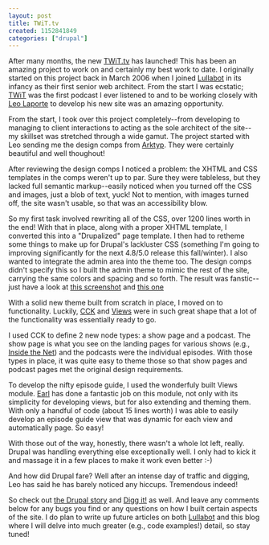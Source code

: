 ```yaml
---
layout: post
title: TWiT.tv
created: 1152841849
categories: ["drupal"]
---
```

After many months, the new <a href="http://www.twit.tv">TWiT.tv</a> has launched! This has been an amazing project to work on and certainly my best work to date. I originally started on this project back in March 2006 when I joined <a href="http://www.lullabot.com">Lullabot</a> in its infancy as their first senior web architect. From the start I was ecstatic; <a href="http://www.twit.tv/twit">TWiT</a> was the first podcast I ever listened to and to be working closely with <a href="http://leoville.vox.com/">Leo Laporte</a> to develop his new site was an amazing opportunity.

From the start, I took over this project completely--from developing to managing to client interactions to acting as the sole architect of the site--my skillset was stretched through a wide gamut. The project started with Leo sending me the design comps from <a href="http://www.arktyp.ca/">Arktyp</a>. They were certainly beautiful and well thoughout!

After reviewing the design comps I noticed a problem: the XHTML and CSS templates in the comps weren't up to par. Sure they were tableless, but they lacked full semantic markup--easily noticed when you turned off the CSS and images, just a blob of text, yuck! Not to mention, with images turned off, the site wasn't usable, so that was an accessibility blow.

So my first task involved rewriting all of the CSS, over 1200 lines worth in the end!  With that in place, along with a proper XHTML template, I converted this into a "Drupalized" page template. I then had to retheme some things to make up for Drupal's lackluster CSS (something I'm going to improving significantly for the next 4.8/5.0 release this fall/winter). I also wanted to integrate the admin area into the theme too. The design comps didn't specify this so I built the admin theme to mimic the rest of the site, carrying the same colors and spacing and so forth. The result was fanstic--just have a look at <a href="{{ site.url }}/files/twit_01.png">this screenshot</a> and <a href="{{ site.url }}/files/twit_02.png">this one</a>

With a solid new theme built from scratch in place, I moved on to functionality. Luckily, <a href="http://drupal.org/project/cck">CCK</a> and <a href="http://drupal.org/project/views">Views</a> were in such great shape that a lot of the functionality was essentially ready to go.

I used CCK to define 2 new node types: a show page and a podcast. The show page is what you see on the landing pages for various shows (e.g., <a href="http://www.twit.tv/itn">Inside the Net</a>) and the podcasts were the individual episodes. With those types in place, it was quite easy to theme those so that show pages and podcast pages met the original design requirements.

To develop the nifty episode guide, I used the wonderfuly built Views module. <a href="http://www.angrydonuts.com/">Earl</a> has done a fantastic job on this module, not only with its simplicity for developing views, but for also extending and theming them. With only a handful of code (about 15 lines worth) I was able to easily develop an episode guide view that was dynamic for each view and automatically page. So easy!

With those out of the way, honestly, there wasn't a whole lot left, really. Drupal was handling everything else exceptionally well. I only had to kick it and massage it in a few places to make it work even better :-)

And how did Drupal fare? Well after an intense day of traffic and digging, Leo has said he has barely noticed any hiccups. Tremendous indeed!

So check out <a href="http://drupal.org/node/73547">the Drupal story</a> and <a href="http://digg.com/design/TWiT.tv_redesign,_at_last!">Digg it!</a> as well. And leave any comments below for any bugs you find or any questions on how I built certain aspects of the site. I do plan to write up future articles on both <a href="http://www.lullabot.com">Lullabot</a> and this blog where I will delve into much greater (e.g., code examples!) detail, so stay tuned!
